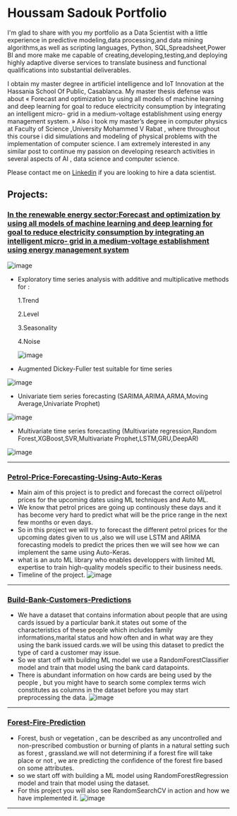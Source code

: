 # Houssam Sadouk Portfolio
 
I'm glad to share with you my portfolio as a Data Scientist with a little experience in predictive modeling,data processing,and data mining algorithms,as well as scripting languages, Python, SQL,Spreadsheet,Power BI and more make me capable of creating,developing,testing,and deploying highly adaptive diverse services to translate business and functional qualifications into substantial deliverables.

I obtain my master degree in artificiel intelligence and IoT Innovation at the Hassania School Of Public, Casablanca. My master thesis defense was about « Forecast and optimization by using all models of machine learning and deep learning for goal to reduce electricity consumption by integrating an intelligent micro- grid in a medium-voltage establishment using energy management system. » Also i took my master’s degree in computer physics at Faculty of Science ,University Mohammed V Rabat , where throughout this course i did simulations and modeling of physical problems with the implementation of computer science. I am extremely interested in any similar post to continue my passion on developing research activities in several aspects of AI , data science and computer science.

Please contact me on [Linkedin](https://www.linkedin.com/in/houssam-sadouk-329435161/) if you are looking to hire a data scientist.
 
## Projects:

###  [In the renewable energy sector:Forecast and optimization by using all models of machine learning and deep learning for goal to reduce electricity consumption by integrating an intelligent micro- grid in a medium-voltage establishment using energy management system](https://github.com/HousssamSadouk/Forcasting_Microgrid)
![image](https://github.com/HousssamSadouk/Forcasting_Microgrid/blob/main/EMS.png?raw=true)
* Exploratory time series analysis with additive and multiplicative methods for :
   
   1.Trend
 
   2.Level
   
   3.Seasonality
   
   4.Noise
  
  ![image](https://github.com/HousssamSadouk/Forcasting_Microgrid/blob/main/resultat1.png?raw=true)
  
  
* Augmented Dickey-Fuller test suitable for time series


![image](https://github.com/HousssamSadouk/Forcasting_Microgrid/blob/main/Dickey%20Fuller.png?raw=true)


* Univariate tiem series forecasting (SARIMA,ARIMA,ARMA,Moving Average,Univariate Prophet)

![image](https://github.com/HousssamSadouk/Forcasting_Microgrid/blob/main/02.png?raw=true)

* Multivariate time series forecasting (Multivariate regression,Random Forest,XGBoost,SVR,Multivariate Prophet,LSTM,GRU,DeepAR)

![image](https://github.com/HousssamSadouk/Forcasting_Microgrid/blob/main/resultat.png?raw=true)

---
 
###  [Petrol-Price-Forecasting-Using-Auto-Keras](https://github.com/HousssamSadouk/Petrol-Price-Forecasting-Using-Auto-Keras/blob/main/Petrol%20Price%20Forecasting.ipynb)
* Main aim of this project is to predict and forecast the correct oil/petrol prices for the upcoming dates using ML techniques and Auto ML.
* We know that petrol prices are going up continously these days and it has become very hard to predict what will be the price range in the next few months or even days.
* So in this project we will try to forecast the different petrol prices for the upcoming dates given to us ,also we will use LSTM and ARIMA forecasting models to predict the prices then we will see how we can implement the same using Auto-Keras.
* what is an auto ML library who enables developpers with limited ML expertise to train high-quality models specific to their business needs.
* Timeline of the project.
![image](https://github.com/HousssamSadouk/Petrol-Price-Forecasting-Using-Auto-Keras/blob/main/timeline%20project.png?raw=true)
---
 
 
###  [Build-Bank-Customers-Predictions](https://github.com/HousssamSadouk/Build-Bank-Customers-Predictions/blob/main/Bank.ipynb)
* We have a dataset that contains information about people that are using cards issued by a particular bank.it states out some of the characteristics of these people which includes family informations,marital status and how often and in what way are they using the bank issued cards.we will be using this dataset to predict the type of card a customer may issue.
* So we start off with building ML model we use a RandomForestClassifier model and train that model using the bank card datapoints.
* There is abundant information on how cards are being used by the people , but you might have to search some complex terms wich constitutes as columns in the dataset before you may start preprocessing the data.
![image](https://github.com/HousssamSadouk/Build-Bank-Customers-Predictions/blob/main/images.jpeg?raw=true) 
---
 
 
### [Forest-Fire-Prediction](https://github.com/HousssamSadouk/Forest-Fire-Prediction/blob/main/Forest%20Fires.ipynb)
* Forest, bush or vegetation , can be described as any uncontrolled and non-prescribed combustion or burning of plants in a natural setting such as forest , grassland.we will not determining if a forest fire will take place or not , we are predicting the confidence of the forest fire based on some attributes.
* so we start off with building a ML model using RandomForestRegression model and train that model using the dataset.
* For this project you will also see RandomSearchCV in action and how we have implemented it.
![image](https://github.com/HousssamSadouk/Forest-Fire-Prediction/blob/main/te%CC%81le%CC%81chargement.jpeg?raw=true) 
---
 
 

 
 
